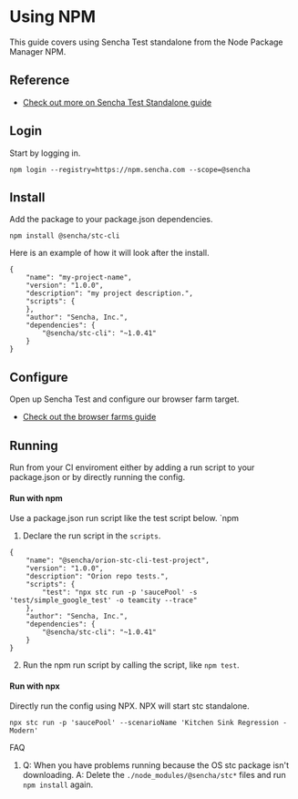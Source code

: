 # Using NPM
This guide covers using Sencha Test standalone from the Node Package Manager NPM. 

## Reference

* [Check out more on Sencha Test Standalone guide](./guides/cli_archive_server/sencha_test_cli.html) 

## Login
Start by logging in.

```
npm login --registry=https://npm.sencha.com --scope=@sencha
```

## Install
Add the package to your package.json dependencies. 

```
npm install @sencha/stc-cli
```

Here is an example of how it will look after the install. 
```
{
    "name": "my-project-name",
    "version": "1.0.0",
    "description": "my project description.",
    "scripts": {
    },
    "author": "Sencha, Inc.",
    "dependencies": {
        "@sencha/stc-cli": "~1.0.41"
    }
}
```

## Configure
Open up Sencha Test and configure our browser farm target. 

* [Check out the browser farms guide](./guides/browser_farms/introduction_to_browser_farms.html) 

## Running
Run from your CI enviroment either by adding a run script to your package.json or by directly running the config. 

#### Run with npm
Use a package.json run script like the test script below. `npm

1. Declare the run script in the `scripts`. 
```
{
    "name": "@sencha/orion-stc-cli-test-project",
    "version": "1.0.0",
    "description": "Orion repo tests.",
    "scripts": {
        "test": "npx stc run -p 'saucePool' -s 'test/simple_google_test' -o teamcity --trace"
    },
    "author": "Sencha, Inc.",
    "dependencies": {
        "@sencha/stc-cli": "~1.0.41"
    }
}
```
2. Run the npm run script by calling the script, like `npm test`. 


#### Run with npx
Directly run the config using NPX. NPX will start stc standalone. 

```
npx stc run -p 'saucePool' --scenarioName 'Kitchen Sink Regression - Modern'
```


FAQ
1. Q: When you have problems running because the OS stc package isn't downloading. 
   A: Delete the `./node_modules/@sencha/stc*` files and run `npm install` again. 



